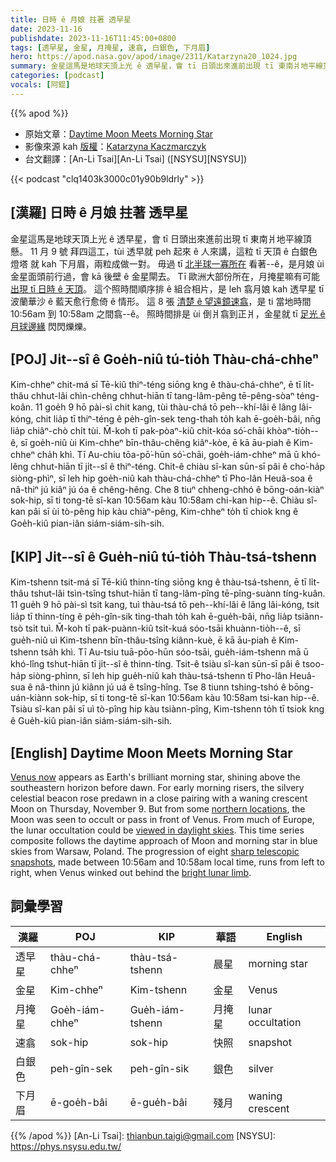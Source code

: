 ```yaml
---
title: 日時 ê 月娘 拄著 透早星
date: 2023-11-16
publishdate: 2023-11-16T11:45:00+0800
tags: [透早星, 金星, 月掩星, 速翕, 白銀色, 下月眉]
hero: https://apod.nasa.gov/apod/image/2311/Katarzyna20_1024.jpg
summary: 金星這馬是地球天頂上光 ê 透早星，會 tī 日頭出來進前出現 tī 東南爿地平線頂懸。
categories: [podcast]
vocals: [阿錕]
---
```


{{% apod %}}

- 原始文章：[Daytime Moon Meets Morning Star](https://apod.nasa.gov/apod/ap231116.html)
- 影像來源 kah [版權][copyright]：[Katarzyna Kaczmarczyk](https://www.facebook.com/photo/?fbid=326275853434332&set=pb.100081557586336.-2207520000)
- 台文翻譯：[An-Li Tsai][An-Li Tsai] ([NSYSU][NSYSU])

{{< podcast "clq1403k3000c01y90b9ldrly" >}}

## [漢羅] 日時 ê 月娘 拄著 透早星
金星這馬是地球天頂上光 ê 透早星，會 tī 日頭出來進前出現 tī 東南爿地平線頂懸。
11 月 9 號 拜四這工，tùi 透早就 peh 起來 ê 人來講，這粒 tī 天頂 ê 白銀色燈塔 就 kah 下月眉，兩粒成做一對。
毋過 tī [北半球一寡所在][northern locations] 看著--ê，是月娘 ùi 金星面頭前行過，會 kā 後壁 ê 金星閘去。
Tī 歐洲大部份所在，月掩星嘛有可能 [出現 tī 日時 ê 天頂][viewed in daylight skies]。
這个照時間順序排 ê 組合相片，是 leh 翕月娘 kah 透早星 tī 波蘭華沙 ê 藍天愈行愈倚 ê 情形。
這 8 張 [清楚 ê 望遠鏡速翕][sharp telescopic snapshots]，是 ti 當地時間 10:56am 到 10:58am 之間翕--ê。
照時間排是 ùi 倒爿翕到正爿，金星就 tī [足光 ê 月球邊緣][bright lunar limb] 閃閃爍爍。

## [POJ] Ji̍t--sî ê Goe̍h-niû tú-tio̍h Thàu-chá-chheⁿ
Kim-chheⁿ chit-má sī Tē-kiû thiⁿ-téng siōng kng ê thàu-chá-chheⁿ, ē tī li̍t-thâu chhut-lâi chìn-chêng chhut-hiān tī tang-lâm-pêng tē-pêng-sòaⁿ téng-koân.
11 goe̍h 9 hō pài-sì chit kang, tùi thàu-chá tō peh--khí-lâi ê lâng lâi-kóng, chit lia̍p tī thiⁿ-téng ê pe̍h-gîn-sek teng-thah to̍h kah ē-goe̍h-bâi, nn̄g lia̍p chiâⁿ-chò chi̍t tùi.
M̄-koh tī pak-pòaⁿ-kiû chi̍t-kóa só͘-chāi khòaⁿ-tio̍h--ê, sī goe̍h-niû ùi Kim-chheⁿ bīn-thâu-chêng kiâⁿ-kòe, ē kā āu-piah ê Kim-chheⁿ cha̍h khì.
Tī Au-chiu tōa-pō͘-hūn só͘-chāi, goe̍h-iám-chheⁿ mā ū khó-lêng chhut-hiān tī ji̍t--sî ê thiⁿ-téng.
Chit-ê chiàu sî-kan sūn-sī pâi ê cho͘-ha̍p siòng-phìⁿ, sī leh hip goe̍h-niû kah thàu-chá-chheⁿ tī Pho-lân Heuâ-soa ê nâ-thiⁿ jú kiâⁿ jú óa ê chêng-hêng.
Che 8 tiuⁿ chheng-chhó ê bōng-oán-kiàⁿ sok-hip, sī ti tong-tē sî-kan 10:56am kàu 10:58am chi-kan hip--ê.
Chiàu sî-kan pâi sī ùi tò-pêng hip kàu chiàⁿ-pêng, Kim-chheⁿ to̍h tī chiok kng ê Goe̍h-kiû pian-iân siám-siám-sih-sih.

## [KIP] Ji̍t--sî ê Gue̍h-niû tú-tio̍h Thàu-tsá-tshenn
Kim-tshenn tsit-má sī Tē-kiû thinn-tíng siōng kng ê thàu-tsá-tshenn, ē tī li̍t-thâu tshut-lâi tsìn-tsîng tshut-hiān tī tang-lâm-pîng tē-pîng-suànn tíng-kuân.
11 gue̍h 9 hō pài-sì tsit kang, tuì thàu-tsá tō peh--khí-lâi ê lâng lâi-kóng, tsit lia̍p tī thinn-tíng ê pe̍h-gîn-sik ting-thah to̍h kah ē-gue̍h-bâi, nn̄g lia̍p tsiânn-tsò tsi̍t tuì.
M̄-koh tī pak-puànn-kiû tsi̍t-kuá sóo-tsāi khuànn-tio̍h--ê, sī gue̍h-niû uì Kim-tshenn bīn-thâu-tsîng kiânn-kuè, ē kā āu-piah ê Kim-tshenn tsa̍h khì.
Tī Au-tsiu tuā-pōo-hūn sóo-tsāi, gue̍h-iám-tshenn mā ū khó-lîng tshut-hiān tī ji̍t--sî ê thinn-tíng.
Tsit-ê tsiàu sî-kan sūn-sī pâi ê tsoo-ha̍p siòng-phìnn, sī leh hip gue̍h-niû kah thàu-tsá-tshenn tī Pho-lân Heuâ-sua ê nâ-thinn jú kiânn jú uá ê tsîng-hîng.
Tse 8 tiunn tshing-tshó ê bōng-uán-kiànn sok-hip, sī ti tong-tē sî-kan 10:56am kàu 10:58am tsi-kan hip--ê.
Tsiàu sî-kan pâi sī uì tò-pîng hip kàu tsiànn-pîng, Kim-tshenn to̍h tī tsiok kng ê Gue̍h-kiû pian-iân siám-siám-sih-sih.

## [English] Daytime Moon Meets Morning Star
[Venus now][Venus now] appears as Earth's brilliant morning star, shining above the southeastern horizon before dawn.
For early morning risers, the silvery celestial beacon rose predawn in a close pairing with a waning crescent Moon on Thursday, November 9.
But from some [northern locations][northern locations], the Moon was seen to occult or pass in front of Venus.
From much of Europe, the lunar occultation could be [viewed in daylight skies][viewed in daylight skies].
This time series composite follows the daytime approach of Moon and morning star in blue skies from Warsaw, Poland.
The progression of eight [sharp telescopic snapshots][sharp telescopic snapshots], made between 10:56am and 10:58am local time, runs from left to right, when Venus winked out behind the [bright lunar limb][bright lunar limb].

## 詞彙學習

|漢羅|POJ|KIP|華語|English|
|-|-|-|-|-|
|透早星|thàu-chá-chheⁿ|thàu-tsá-tshenn|晨星|morning star|
|金星|Kim-chheⁿ|Kim-tshenn|金星|Venus|
|月掩星|Goe̍h-iám-chheⁿ|Gue̍h-iám-tshenn|月掩星|lunar occultation|
|速翕|sok-hip|sok-hip|快照|snapshot|
|白銀色|peh-gîn-sek|peh-gîn-sik|銀色|silver|
|下月眉|ē-goe̍h-bâi|ē-gue̍h-bâi|殘月|waning crescent|

{{% /apod %}}
[An-Li Tsai]: thianbun.taigi@gmail.com
[NSYSU]: https://phys.nsysu.edu.tw/

[copyright]: https://apod.nasa.gov/apod/fap/lib/about_apod.html#srapply
[License]: https://creativecommons.org/licenses/by/2.0/

[Venus now]:https://science.nasa.gov/skywatching/whats-up/
[northern locations]:https://www.icelandreview.com/nature-travel/moon-and-venus-meet-in-icelands-morning-sky/
[viewed in daylight skies]:https://www.cloudynights.com/topic/898759-daytime-occultation-of-venus-november-9-2023/
[sharp telescopic snapshots]:https://www.facebook.com/photo/?fbid=326275853434332&set=pb.100081557586336.-2207520000
[bright lunar limb]:https://apod.nasa.gov/apod/ap081206.html
